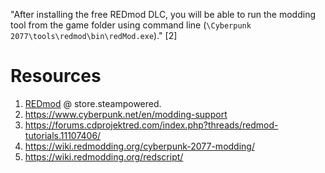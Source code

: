 
"After installing the free REDmod DLC, you will be able to run the modding tool from the game folder using command line (`\Cyberpunk 2077\tools\redmod\bin\redMod.exe`)." [2]

# Resources

1. [REDmod](https://store.steampowered.com/app/2060310/Cyberpunk_2077_REDmod/) @ store.steampowered.
2. https://www.cyberpunk.net/en/modding-support
3. https://forums.cdprojektred.com/index.php?threads/redmod-tutorials.11107406/
4. https://wiki.redmodding.org/cyberpunk-2077-modding/
5. https://wiki.redmodding.org/redscript/

